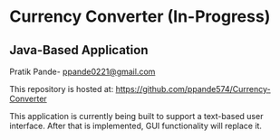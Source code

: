 # Currency Converter (In-Progress)
## Java-Based Application

Pratik Pande-
ppande0221@gmail.com

This repository is hosted at: 
https://github.com/ppande574/Currency-Converter

This application is currently being built to support a text-based user interface. 
After that is implemented, GUI functionality will replace it. 

